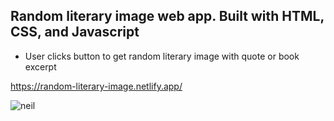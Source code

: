 ## Random literary image web app. Built with HTML, CSS, and Javascript
* User clicks button to get random literary image with quote or book excerpt



https://random-literary-image.netlify.app/





![neil](https://user-images.githubusercontent.com/24884380/161879259-65018612-867c-46c1-b796-dc1e2ee73522.jpg)





